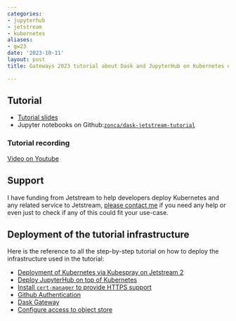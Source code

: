 ```yaml
---
categories:
- jupyterhub
- jetstream
- kubernetes
aliases:
- gw23
date: '2023-10-11'
layout: post
title: Gateways 2023 tutorial about Dask and JupyterHub on Kubernetes on Jetstream

---
```


## Tutorial

* [Tutorial slides](https://docs.google.com/presentation/d/1ZPvA-ybYHxBn5ky2mPbeLNnZzMJs6t9-UWtz3EdRHPA/edit?usp=sharing)
* Jupyter notebooks on Github:[`zonca/dask-jetstream-tutorial`](https://github.com/zonca/dask-jetstream-tutorial)

### Tutorial recording

[Video on Youtube](https://www.youtube.com/watch?v=GqyK_fwrKRo)

## Support

I have funding from Jetstream to help developers deploy Kubernetes and any related service to Jetstream, [please contact me](https://www.sdsc.edu/research/researcher_spotlight/zonca_andrea.html) if you need any help or even just to check if any of this could fit your use-case.

## Deployment of the tutorial infrastructure

Here is the reference to all the step-by-step tutorial on how to deploy the infrastructure used in the tutorial:

* [Deployment of Kubernetes via Kubespray on Jetstream 2](./2023-07-19-jetstream2_kubernetes_kubespray.md) 
* [Deploy JupyterHub on top of Kubernetes](https://www.zonca.dev/posts/2022-03-31-jetstream2_jupyterhub.html)
* [Install `cert-manager` to provide HTTPS support](./2023-09-26-https-kubernetes-letsencrypt.md)
* [Github Authentication](./2023-10-27-jupyterhub-github-authentication.md)
* [Dask Gateway](./2023-09-28-dask-gateway-jupyterhub.md)
* [Configure access to object store](https://www.zonca.dev/posts/2022-04-04-zarr_jetstream2)
